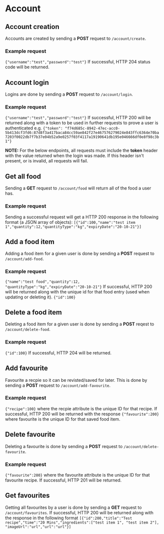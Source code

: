 # Account

## Account creation
Accounts are created by sending a **POST** request to `/account/create`.

### Example request
`{"username":"test","password":"test"}`
If successful, HTTP 204 status code will be returned.

## Account login
Logins are done by sending a **POST** request to `/account/login`.

### Example request
`{"username":"test","password":"test"}`
If successful, HTTP 200 will be returned along with a token to be used in further requests to prove a user is authenticated e.g.
`{"token": "f74d685c-8942-47ec-acc0-5b413dcf3fd6:87d8f3a417baca84cc59ae842f27e467576279024e843ffc6364e70ba7203f0022db7f7b37e04b52a9e0257f03f4117a19190641db195e046666df0e8f98c3b1"}`

**NOTE:** For the below endpoints, all requests must include the **token** header with the value returned when the login was made. If this header isn't present, or is invalid, all requests will fail.

## Get all food
Sending a **GET** request to `/account/food` will return all of the food a user has.

### Example request
Sending a successful request will get a HTTP 200 response in the following format (a JSON array of objects):
`[{"id":100,"name":"test item 1","quantity":12,"quantityType":"kg","expiryDate":"20-10-21"}]`

## Add a food item
Adding a food item for a given user is done by sending a **POST** request to `/account/add-food`.

### Example request
`{"name":"test food","quantity":12, "quantityType":"kg","expiryDate":"20-10-21"}`
If successful, HTTP 200 will be returned along with the unique id for that food entry (used when updating or deleting it).
`{"id":100}`

## Delete a food item
Deleting a food item for a given user is done by sending a **POST** reqest to `/account/delete-food`.

### Example request
`{"id":100}`
If successful, HTTP 204 will be returned.

## Add favourite
Favourite a recpie so it can be revisted/saved for later. This is done by sending a **POST** request to `/account/add-favourite`.

### Example request
`{"recipe":100}` where the recpie attribute is the unique ID for that recipe.
If successful, HTTP 200 will be returned with the response `{"favourite":200}` where favourite is the unique ID for that saved food item.

## Delete favourite
Deleting a favourite is done by sending a **POST** request to `/account/delete-favourite`.

### Example request
`{"favourite":200}` where the favourite attribute is the unique ID for that favourite recipe. If successful, HTTP 201 will be returned.

## Get favourites
Getting all favourites by a user is done by sending a **GET** request to `/account/favourites`. If successful, HTTP 200 will be returned along with the response in the following format `[{"id":200,"title":"Test recipe","time":"20 Mins","ingredients":["test item 1", "test item 2"], "imageUrl":"url","url":"url"}]`